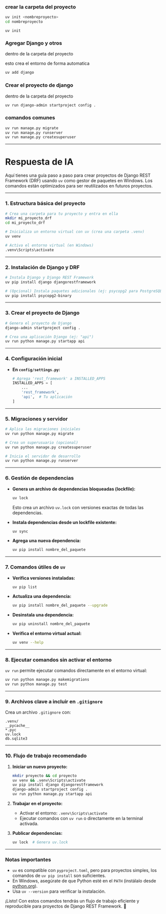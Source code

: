 ### crear la carpeta del proyecto

```bash
uv init <nombreproyecto>
cd nombreproyecto
```

```
uv init
```

### Agregar Django y otros

dentro de la carpeta del proyecto

esto crea el entorno de forma automatica

```bash
uv add django
```

### Crear el proyecto de django

dentro de la carpeta del proyecto

```bash
uv run django-admin startproject config .
```

### comandos comunes

```bash
uv run manage.py migrate
uv run manage.py runserver
uv run manage.py createsuperuser
```

--------------

# Respuesta de IA

Aquí tienes una guía paso a paso para crear proyectos de Django REST Framework (DRF) usando `uv` como gestor de paquetes en Windows. Los comandos están optimizados para ser reutilizados en futuros proyectos.

---

### **1. Estructura básica del proyecto**

```bash
# Crea una carpeta para tu proyecto y entra en ella
mkdir mi_proyecto_drf
cd mi_proyecto_drf

# Inicializa un entorno virtual con uv (crea una carpeta .venv)
uv venv

# Activa el entorno virtual (en Windows)
.venv\Scripts\activate
```

---

### **2. Instalación de Django y DRF**

```bash
# Instala Django y Django REST Framework
uv pip install django djangorestframework

# (Opcional) Instala paquetes adicionales (ej: psycopg2 para PostgreSQL)
uv pip install psycopg2-binary
```

---

### **3. Crear el proyecto de Django**

```bash
# Genera el proyecto de Django
django-admin startproject config .

# Crea una aplicación Django (ej: "api")
uv run python manage.py startapp api
```

---

### **4. Configuración inicial**

- **En `config/settings.py`:**
  
  ```python
  # Agrega 'rest_framework' a INSTALLED_APPS
  INSTALLED_APPS = [
      ...
      'rest_framework',
      'api',  # Tu aplicación
  ]
  ```

---

### **5. Migraciones y servidor**

```bash
# Aplica las migraciones iniciales
uv run python manage.py migrate

# Crea un superusuario (opcional)
uv run python manage.py createsuperuser

# Inicia el servidor de desarrollo
uv run python manage.py runserver
```

---

### **6. Gestión de dependencias**

- **Genera un archivo de dependencias bloqueadas (lockfile):**
  
  ```bash
  uv lock
  ```
  
  Esto crea un archivo `uv.lock` con versiones exactas de todas las dependencias.

- **Instala dependencias desde un lockfile existente:**
  
  ```bash
  uv sync
  ```

- **Agrega una nueva dependencia:**
  
  ```bash
  uv pip install nombre_del_paquete
  ```

---

### **7. Comandos útiles de `uv`**

- **Verifica versiones instaladas:**
  
  ```bash
  uv pip list
  ```

- **Actualiza una dependencia:**
  
  ```bash
  uv pip install nombre_del_paquete --upgrade
  ```

- **Desinstala una dependencia:**
  
  ```bash
  uv pip uninstall nombre_del_paquete
  ```

- **Verifica el entorno virtual actual:**
  
  ```bash
  uv venv --help
  ```

---

### **8. Ejecutar comandos sin activar el entorno**

`uv run` permite ejecutar comandos directamente en el entorno virtual:

```bash
uv run python manage.py makemigrations
uv run python manage.py test
```

---

### **9. Archivos clave a incluir en `.gitignore`**

Crea un archivo `.gitignore` con:

```
.venv/
__pycache__
*.pyc
uv.lock
db.sqlite3
```

---

### **10. Flujo de trabajo recomendado**

1. **Iniciar un nuevo proyecto:**
   
   ```bash
   mkdir proyecto && cd proyecto
   uv venv && .venv\Scripts\activate
   uv pip install django djangorestframework
   django-admin startproject config .
   uv run python manage.py startapp api
   ```

2. **Trabajar en el proyecto:**
   
   - Activar el entorno: `.venv\Scripts\activate`
   - Ejecutar comandos con `uv run` o directamente en la terminal activada.

3. **Publicar dependencias:**
   
   ```bash
   uv lock  # Genera uv.lock
   ```

---

### **Notas importantes**

- `uv` es compatible con `pyproject.toml`, pero para proyectos simples, los comandos de `uv pip install` son suficientes.
- En Windows, asegúrate de que Python esté en el `PATH` (instálalo desde [python.org](https://www.python.org/downloads/)).
- Usa `uv --version` para verificar la instalación.

¡Listo! Con estos comandos tendrás un flujo de trabajo eficiente y reproducible para proyectos de Django REST Framework. 🚀
